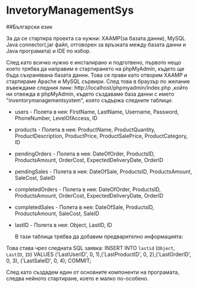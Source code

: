 # InvetoryManagementSys

##Български език

За да се стартира проекта са нужни: XAAMP(за базата данни), MySQL Java connector(.jar файл, отговорен за връзката между базата данни и Java програмата) и IDE по избор.

След като всичко нужно е инсталирано и подготвено, първото нещо което трябва да направим е стартирането на phpMyAdmin, където ще бъда съхранявана базата данни. Това се прави като отворим XAAMP и стартираме Apache и MySQL сървири. След това в браузър по желание въвеждаме следния линк: http://localhost/phpmyadmin/index.php ,който ни отвежда в phpMyAdmin, където създаваме база данни с името "inventorymanagementsystem", която съдържа следните таблици:

- users - Полета в нея: FirstName, LastName, Username, Password, PhoneNumber, LevelOfAccess, ID 

- products - Полета в нея: ProductName, ProductQuantity, ProductDescription, ProductPrice, ProductSalePrice, ProductCategory, ID

- pendingOrders - Полета в нея: DateOfOrder, ProductsID, ProductsAmount, OrderCost, ExpectedDeliveryDate, OrderID 

- pendingSales - Полета в нея: DateOfSale, ProductsID, ProductsAmount, SaleCost, SaleID

- completedOrders - Полета в нея: DateOfOrder, ProductsID, ProductsAmount, OrderCost, ExpectedDeliveryDate, OrderID 

- completedSales - Полета в нея: DateOfSale, ProductsID, ProductsAmount, SaleCost, SaleID

- lastID - Полета в нея: Object, LastID, ID

  В тази таблица трябва да добавим предварително информацията:

Това става чрез следната SQL заявка: INSERT INTO `lastid` (`Object`, `LastID`, `ID`) VALUES ('LastUserID', 0, 1),('LastProductID', 0, 2),('LastOrderID', 0, 3),
('LastSaleID', 0, 4); COMMIT;



След като създадем един от основните компоненти на програмата, следва нейното стартиране, което е малко по-особено.






